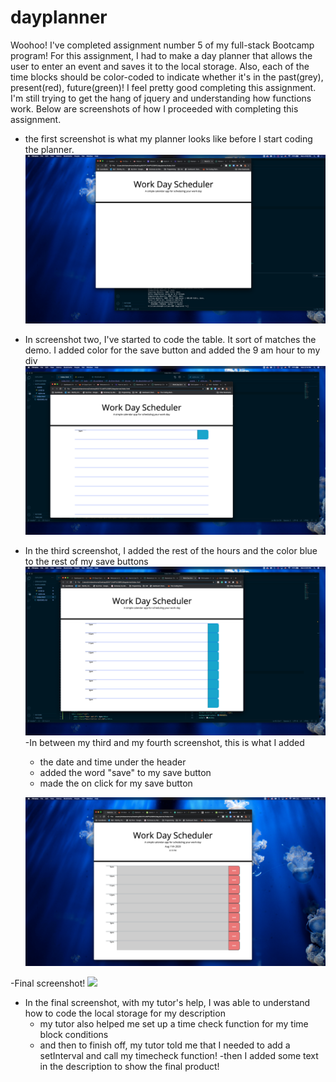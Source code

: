 # dayplanner


Woohoo! I've completed assignment number 5 of my full-stack Bootcamp program! For this assignment, I had to make a day planner that allows the user to enter an event and saves it to the local storage. Also, each of the time blocks should be color-coded to indicate whether it's in the past(grey), present(red), future(green)! I feel pretty good completing this assignment. I'm still trying to get the hang of jquery and understanding how functions work. Below are screenshots of how I proceeded with completing this assignment.

- the first screenshot is what my planner looks like before I start coding the planner.
![](assets/screenshot%201.png)

- In screenshot two, I've started to code the table. It sort of matches the demo. I added color for the save button and added the 9 am hour to my div
![](assets/screenshot%202.png)

- In the third screenshot, I added the rest of the hours and the color blue to the rest of my save buttons
![](assets/screenshot%203.png)
-In between my third and my fourth screenshot, this is what I added
    - the date and time under the header
    - added the word "save" to my save button
    - made the on click for my save button 
    
    ![](assets/screenshot%204.png)
   
-Final screenshot!
![](assets/screenshot%20final.png)
- In the final screenshot, with my tutor's help, I was able to understand how to code the local storage for my description
    - my tutor also helped me set up a time check function for my time block conditions
    - and then to finish off, my tutor told me that I needed to add a setInterval and call my timecheck function!
    -then I added some text in the description to show the final product!
